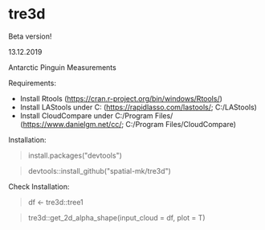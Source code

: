 # tre3d

Beta version!

13.12.2019

Antarctic Pinguin Measurements

Requirements:
+ Install Rtools (https://cran.r-project.org/bin/windows/Rtools/)
+ Install LAStools under C: (https://rapidlasso.com/lastools/; C:/LAStools)
+ Install CloudCompare under C:/Program Files/ (https://www.danielgm.net/cc/; C:/Program Files/CloudCompare)

Installation:

> install.packages("devtools")

> devtools::install_github("spatial-mk/tre3d")

Check Installation:

> df <- tre3d::tree1

> tre3d::get_2d_alpha_shape(input_cloud = df, plot = T)
